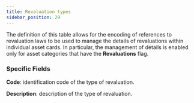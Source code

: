 ```yaml
---
title: Revaluation types
sidebar_position: 29
---
```


The definition of this table allows for the encoding of references to revaluation laws to be used to manage the details of revaluations within individual asset cards. In particular, the management of details is enabled only for asset categories that have the **Revaluations** flag.

### Specific Fields

**Code**: identification code of the type of revaluation.

**Description**: description of the type of revaluation.